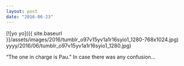 ```yaml
---
layout: post
date: "2016-06-23"
---
```


[![yo yo]({{ site.baseurl }}/assets/images/2016/tumblr_o97v15yv1a1r16syio1_1280-768x1024.jpg) yyyy/2016/06/tumblr_o97v15yv1a1r16syio1_1280.jpg)

“The one in charge is Pau.” In case there was any confusion…
